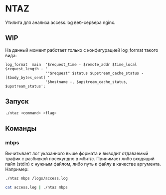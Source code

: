 # NTAZ

Утилита для анализа access.log веб-сервера nginx.

## WIP
На данный момент работает только с конфигурацией log_format такого вида:

```nginx
log_format  main  '$request_time - $remote_addr $time_local $request_length - '
                  '"$request" $status $upstream_cache_status - [$body_bytes_sent] '
                  '$hostname -, $upstream_cache_status, $upstream_status';
```

## Запуск
```bash
./ntaz <command> <flag>
```

## Команды

### mbps
Вычитывает лог указанного выше формата и выводит отдаваемый трафик с разбивкой посекундно в мбит/с.
Принимает либо входящий пайп (stdin) с нужным файлом, либо путь к файлу в качестве аргумента.
Например:
```bash
./ntaz mbps /logs/access.log
```
```bash
cat access.log | ./ntaz mbps
```








